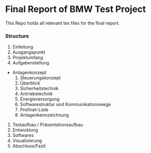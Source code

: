 # Final Report of BMW Test Project
This Repo holds all relevant tex files for the final report.

### Structure

1. Einleitung
  1. Ausgangspunkt
  3. Projektumfang
  1. Aufgabenstellung
- Anlagenkonzept
  1. Steuerungskonzept
    1. Überblick
    1. Sicherheitstechnik
    1. Antriebstechnik
    1. Energieversorgung
    1. Softwarestruktur und Kommunikationswege
  1. Profinet-Liste
  1. Anlagenkennzeichnung
1. Testaufbau / Präsentationsaufbau
1. Entwicklung
  1. Softwares
  1. Visualisierung
1. Abschluss/Fazit
